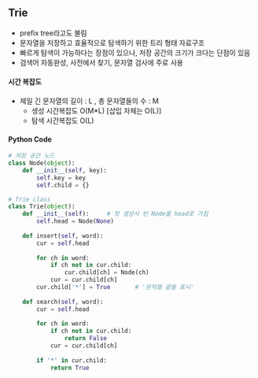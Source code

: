 ## Trie

- prefix tree라고도 불림
- 문자열을 저장하고 효율적으로 탐색하기 위한 트리 형태 자료구조
- 빠르게 탐색이 가능하다는 장점이 있으나, 저장 공간의 크기가 크다는 단점이 있음
- 검색어 자동완성, 사전에서 찾기, 문자열 검사에 주로 사용



#### 시간 복잡도

- 제일 긴 문자열의 길이 : L , 총 문자열들의 수 : M
  - 생성 시간복잡도 O(M*L) [삽입 자체는 O(L)]
  - 탐색 시간복잡도 O(L)



#### Python Code

```python
# 저장 공간 노드
class Node(object):
    def __init__(self, key):
        self.key = key
        self.child = {}

# Trie class
class Trie(object):
    def __init__(self):		# 첫 생성시 빈 Node를 head로 가짐
        self.head = Node(None)
    
    def insert(self, word):
        cur = self.head
        
        for ch in word:
            if ch not in cur.child:
                cur.child[ch] = Node(ch)
            cur = cur.child[ch]
        cur.child['*'] = True		# '문자열 끝을 표시'
    
    def search(self, word):
        cur = self.head
        
        for ch in word:
			if ch not in cur.child:
                return False
           	cur = cur.child[ch]
        
        if '*' in cur.child:
            return True
```





